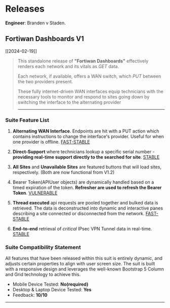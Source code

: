 # Releases

**Engineer**: Branden v Staden.

## Fortiwan Dashboards V1

[[2024-02-19]]

> This standalone release of **"Fortiwan Dashboards"** effectively renders each network and its vitals as _GET_ data.
>
> Each network, if available, offers a WAN switch, which _PUT_ between the two providers present.
>
> These fully internet-driven WAN interfaces equip technicians with the necessary tools to monitor and respond to sites going down by switching the interface to the alternating provider
>
> ---

### Suite Feature List

1. **Alternating WAN Interface**. Endpoints are hit with a PUT action which contains instructions to change the interface's provider. Useful for when one provider is offline. [FAST-STABLE](V1)

2. **Direct-Support** where technicians lookup a specific serial number - **providing real-time support directly to the searched for site**. [STABLE](V1)

3. **All Sites** and **Unavailable Sites**  are featured buttons that will load sites, respectively. (Both are now functional from V1.2)

4. Bearer Token(APIUser objects) are dynamically handled based on a timed expiration of the token. **Refresher are used to refresh the Bearer Token**. [VULNERABLE](NO-CERTIFICATE)

5. **Thread executed** api requests are pooled together and bulked data is retrieved. The data is deconstructed into dynamic and interactive panes describing a site connected or disconnected from the network. [FAST-STABLE](V1)

6. **End-to-end** retrieval of _critical_ IPsec VPN Tunnel data in real-time. [STABLE](V1)

### Suite Compatibility Statement

All features that have been released within this suit is entirely dynamic, and adjusts certain properties to align with user screen size. The suit is built with a responsive design and leverages the well-known Bootstrap 5 Column and Grid technology to achieve this.

- Mobile Device Tested: **No(required)**
- Desktop & Laptop Device Tested: **Yes**
- Feedback: **10/10**

---
